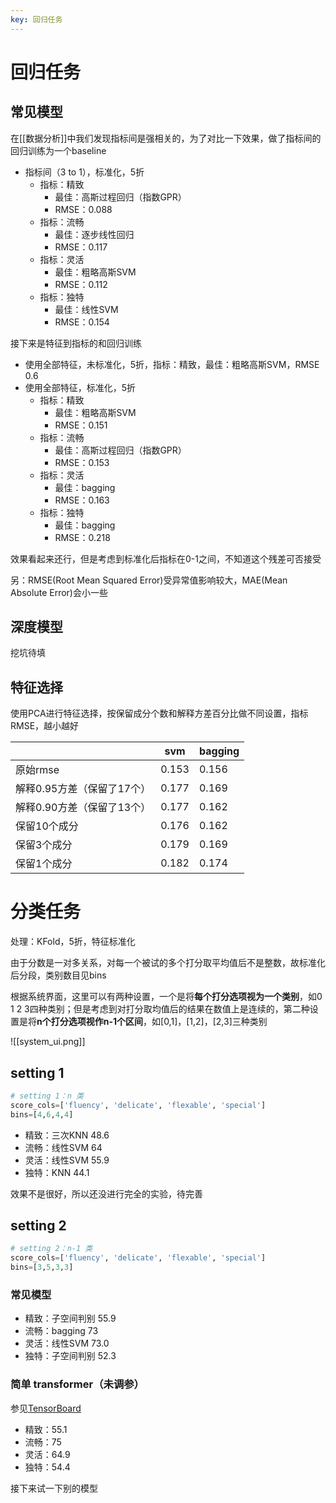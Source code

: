 ```yaml
---
key: 回归任务
---
```


# 回归任务

## 常见模型

在[[数据分析]]中我们发现指标间是强相关的，为了对比一下效果，做了指标间的回归训练为一个baseline

- 指标间（3 to 1），标准化，5折
	- 指标：精致
		- 最佳：高斯过程回归（指数GPR）
		- RMSE：0.088
	-  指标：流畅
		- 最佳：逐步线性回归
		- RMSE：0.117
	- 指标：灵活
		- 最佳：粗略高斯SVM
		- RMSE：0.112
	- 指标：独特
		- 最佳：线性SVM
		- RMSE：0.154

接下来是特征到指标的和回归训练

- 使用全部特征，未标准化，5折，指标：精致，最佳：粗略高斯SVM，RMSE 0.6
- 使用全部特征，标准化，5折
	- 指标：精致
		- 最佳：粗略高斯SVM
		- RMSE：0.151
	- 指标：流畅
		- 最佳：高斯过程回归（指数GPR）
		- RMSE：0.153
	- 指标：灵活
		- 最佳：bagging
		- RMSE：0.163
	- 指标：独特
		- 最佳：bagging
		- RMSE：0.218

效果看起来还行，但是考虑到标准化后指标在0-1之间，不知道这个残差可否接受

另：RMSE(Root Mean Squared Error)受异常值影响较大，MAE(Mean Absolute Error)会小一些

## 深度模型

挖坑待填

## 特征选择

使用PCA进行特征选择，按保留成分个数和解释方差百分比做不同设置，指标RMSE，越小越好

|                            | svm   | bagging |
|----------------------------|-------|---------|
| 原始rmse                   | 0.153 | 0.156   |
| 解释0.95方差（保留了17个） | 0.177 | 0.169   |
| 解释0.90方差（保留了13个） | 0.177 | 0.162   |
| 保留10个成分               | 0.176 | 0.162   |
| 保留3个成分                | 0.179 | 0.169   |
| 保留1个成分                | 0.182 | 0.174   |

# 分类任务

处理：KFold，5折，特征标准化

由于分数是一对多关系，对每一个被试的多个打分取平均值后不是整数，故标准化后分段，类别数目见bins

根据系统界面，这里可以有两种设置，一个是将**每个打分选项视为一个类别**，如0 1 2 3四种类别；但是考虑到对打分取均值后的结果在数值上是连续的，第二种设置是将**n个打分选项视作n-1个区间**，如[0,1]，[1,2]，[2,3]三种类别

![[system_ui.png]]

## setting 1

```python
# setting 1：n 类
score_cols=['fluency', 'delicate', 'flexable', 'special']  
bins=[4,6,4,4]
```

- 精致：三次KNN 48.6
- 流畅：线性SVM 64
- 灵活：线性SVM 55.9
- 独特：KNN 44.1

效果不是很好，所以还没进行完全的实验，待完善

## setting 2

```python
# setting 2：n-1 类
score_cols=['fluency', 'delicate', 'flexable', 'special']
bins=[3,5,3,3]
```

### 常见模型

- 精致：子空间判别 55.9
- 流畅：bagging 73
- 灵活：线性SVM 73.0
- 独特：子空间判别 52.3

### 简单 transformer（未调参）

参见[TensorBoard](http://gsq7474741.tpddns.cn:6006)

- 精致：55.1
- 流畅：75
- 灵活：64.9
- 独特：54.4

接下来试一下别的模型
